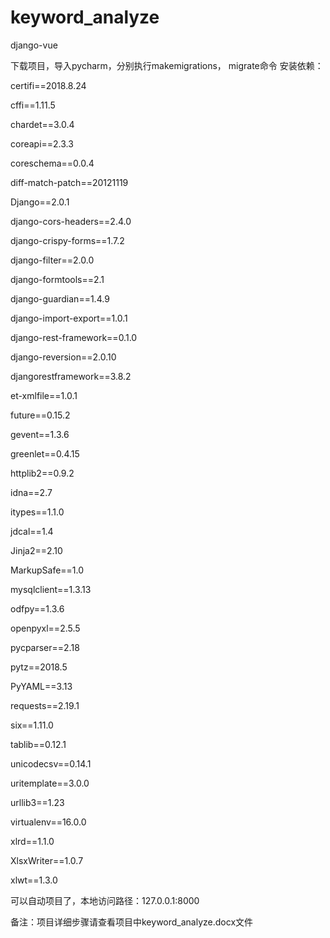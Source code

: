 # keyword_analyze
django-vue

下载项目，导入pycharm，分别执行makemigrations， migrate命令
安装依赖：

certifi==2018.8.24

cffi==1.11.5

chardet==3.0.4

coreapi==2.3.3

coreschema==0.0.4

diff-match-patch==20121119

Django==2.0.1

django-cors-headers==2.4.0

django-crispy-forms==1.7.2

django-filter==2.0.0

django-formtools==2.1

django-guardian==1.4.9

django-import-export==1.0.1

django-rest-framework==0.1.0 

django-reversion==2.0.10

djangorestframework==3.8.2

et-xmlfile==1.0.1

future==0.15.2

gevent==1.3.6

greenlet==0.4.15

httplib2==0.9.2

idna==2.7

itypes==1.1.0

jdcal==1.4

Jinja2==2.10

MarkupSafe==1.0

mysqlclient==1.3.13

odfpy==1.3.6

openpyxl==2.5.5

pycparser==2.18

pytz==2018.5

PyYAML==3.13

requests==2.19.1

six==1.11.0

tablib==0.12.1

unicodecsv==0.14.1

uritemplate==3.0.0

urllib3==1.23

virtualenv==16.0.0

xlrd==1.1.0

XlsxWriter==1.0.7

xlwt==1.3.0

可以自动项目了，本地访问路径：127.0.0.1:8000

备注：项目详细步骤请查看项目中keyword_analyze.docx文件
